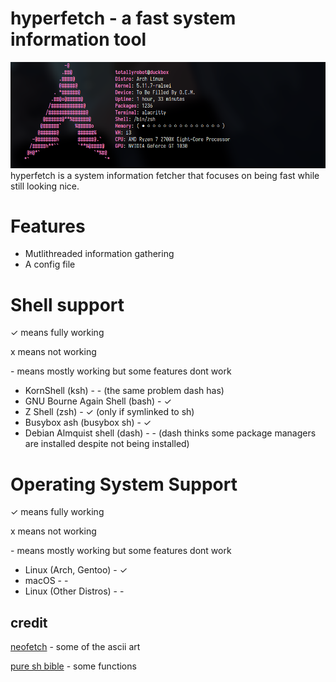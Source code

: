 # hyperfetch - a fast system information tool
![screenshot](images/arch-totallyrobot.png)
hyperfetch is a system information fetcher that focuses on being fast while still looking nice.

# Features
- Mutlithreaded information gathering
- A config file

# Shell support
✓ means fully working

x means not working

\- means mostly working but some features dont work


- KornShell (ksh) - - (the same problem dash has)
- GNU Bourne Again Shell (bash) - ✓
- Z Shell (zsh) - ✓ (only if symlinked to sh)
- Busybox ash (busybox sh) - ✓
- Debian Almquist shell (dash) - - (dash thinks some package managers are installed despite not being installed)

# Operating System Support
✓ means fully working

x means not working

\- means mostly working but some features dont work

- Linux (Arch, Gentoo) - ✓
- macOS - -
- Linux (Other Distros) - -

## credit
[neofetch](https://github.com/dylanaraps/neofetch) - some of the ascii art 

[pure sh bible](https://github.com/dylanaraps/pure-sh-bible) - some functions
